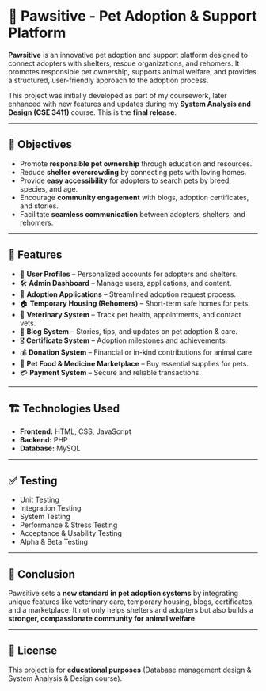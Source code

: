 # 🐾 Pawsitive - Pet Adoption & Support Platform

**Pawsitive** is an innovative pet adoption and support platform designed to connect adopters with shelters, rescue organizations, and rehomers. It promotes responsible pet ownership, supports animal welfare, and provides a structured, user-friendly approach to the adoption process.  

This project was initially developed as part of my coursework, later enhanced with new features and updates during my **System Analysis and Design (CSE 3411)** course. This is the **final release**.  

---

## 📌 Objectives
- Promote **responsible pet ownership** through education and resources.  
- Reduce **shelter overcrowding** by connecting pets with loving homes.  
- Provide **easy accessibility** for adopters to search pets by breed, species, and age.  
- Encourage **community engagement** with blogs, adoption certificates, and stories.  
- Facilitate **seamless communication** between adopters, shelters, and rehomers.  

---

## 🚀 Features
- 👤 **User Profiles** – Personalized accounts for adopters and shelters.  
- 🛠 **Admin Dashboard** – Manage users, applications, and content.  
- 📝 **Adoption Applications** – Streamlined adoption request process.  
- 🏠 **Temporary Housing (Rehomers)** – Short-term safe homes for pets.  
- 🏥 **Veterinary System** – Track pet health, appointments, and contact vets.  
- 📰 **Blog System** – Stories, tips, and updates on pet adoption & care.  
- 🎖 **Certificate System** – Adoption milestones and achievements.  
- 💰 **Donation System** – Financial or in-kind contributions for animal care.  
- 🛒 **Pet Food & Medicine Marketplace** – Buy essential supplies for pets.  
- 💳 **Payment System** – Secure and reliable transactions.  

---

## 🏗️ Technologies Used
- **Frontend:** HTML, CSS, JavaScript  
- **Backend:** PHP  
- **Database:** MySQL  

---

## ✅ Testing
- Unit Testing  
- Integration Testing  
- System Testing  
- Performance & Stress Testing  
- Acceptance & Usability Testing  
- Alpha & Beta Testing  

---


## 🎯 Conclusion
Pawsitive sets a **new standard in pet adoption systems** by integrating unique features like veterinary care, temporary housing, blogs, certificates, and a marketplace. It not only helps shelters and adopters but also builds a **stronger, compassionate community for animal welfare**.  

---

## 📜 License
This project is for **educational purposes** (Database management design & System Analysis & Design course).  
